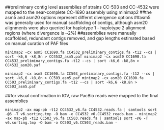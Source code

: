 ##preliminary contig level assemblies of strains CC-503 and CC-4532 were mapped to the near-complete CC-1690 assembly using minimap2 
##the asm5 and asm20 options represent differnt divergence options 
##asm5 was generally used for manual scaffolding of contigs, although asm20 alignments were also queried for haplotype 1 - haplotype 2 alignment regions (where divergence is ~2%) 
##assemblies were manually scaffolded, redundant contigs removed, and gap lengths estimated based on manual curation of PAF files

```
minimap2 -cx asm5 CC1690.fa CC4532_preliminary_contigs.fa -t12 --cs | sort -k6,6 -k8,8n > CC4532_asm5.paf minimap2 -cx asm20 CC1690.fa CC4532_preliminary_contigs.fa -t12 --cs | sort -k6,6 -k8,8n > CC4532_asm20.paf

minimap2 -cx asm5 CC1690.fa CC503_preliminary_contigs.fa -t12 --cs | sort -k6,6 -k8,8n > CC503_asm5.paf minimap2 -cx asm20 CC1690.fa CC503_preliminary_contigs.fa -t12 --cs | sort -k6,6 -k8,8n > CC503_asm5.paf
```

##for visual confirmation in IGV, raw PacBio reads were mapped to the final assemblies

```
minimap2 -ax map-pb -t12 CC4532_v6.fa CC4532.reads.fa | samtools sort -@6 -T v6.sorting.tmp -O bam -o CC4532_v6.CC4532_reads.bam - minimap2 -ax map-pb -t12 CC503_v6.fa CC503.reads.fa | samtools sort -@6 -T v6.sorting.tmp -O bam -o CC503_v6.CC503_reads.bam -
```
